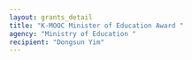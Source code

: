 ```yaml
---
layout: grants_detail
title: "K-MOOC Minister of Education Award "
agency: "Ministry of Education "
recipient: "Dongsun Yim"
---
```

